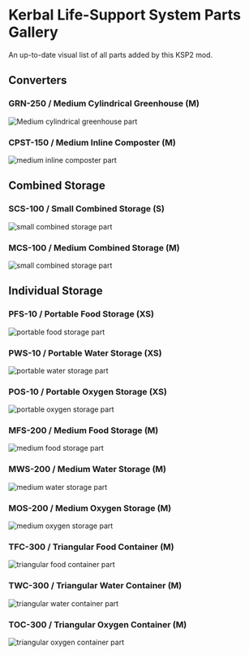 ﻿# Kerbal Life-Support System Parts Gallery

An up-to-date visual list of all parts added by this KSP2 mod.

## Converters

### GRN-250 / Medium Cylindrical Greenhouse (M)


![Medium cylindrical greenhouse part](../src/KerbalLifeSupportSystem.Unity/Assets/KLSS_greenhouse_2v_long_icon.png)

### CPST-150 / Medium Inline Composter (M)

![medium inline composter part](../src/KerbalLifeSupportSystem.Unity/Assets/KLSS_composter_2v_short_icon.png)

## Combined Storage

### SCS-100 / Small Combined Storage (S)

![small combined storage part](../src/KerbalLifeSupportSystem.Unity/Assets/KLSS_life_support_tank_1v_1x1_icon.png)

### MCS-100 / Medium Combined Storage (M)

![small combined storage part](../src/KerbalLifeSupportSystem.Unity/Assets/KLSS_life_support_tank_2v_1x1_icon.png)

## Individual Storage

### PFS-10 / Portable Food Storage (XS)

![portable food storage part](../src/KerbalLifeSupportSystem.Unity/Assets/KLSS_food_pack_0v_radial_icon.png)

### PWS-10 / Portable Water Storage (XS)

![portable water storage part](../src/KerbalLifeSupportSystem.Unity/Assets/KLSS_water_tank_0v_radial_icon.png)

### POS-10 / Portable Oxygen Storage (XS)

![portable oxygen storage part](../src/KerbalLifeSupportSystem.Unity/Assets/KLSS_oxygen_tank_0v_radial_icon.png)

### MFS-200 / Medium Food Storage (M)

![medium food storage part](../src/KerbalLifeSupportSystem.Unity/Assets/KLSS_food_tank_2v_1x2_icon.png)

### MWS-200 / Medium Water Storage (M)

![medium water storage part](../src/KerbalLifeSupportSystem.Unity/Assets/KLSS_water_tank_2v_1x2_icon.png)

### MOS-200 / Medium Oxygen Storage (M)

![medium oxygen storage part](../src/KerbalLifeSupportSystem.Unity/Assets/KLSS_oxygen_tank_2v_1x2_icon.png)

### TFC-300 / Triangular Food Container (M)

![triangular food container part](../KerbalLifeSupportSystem.Unity|g/Assets/KLSS_food_pack_2v_radial_icon.png)

### TWC-300 / Triangular Water Container (M)

![triangular water container part](../src/KerbalLifeSupportSystem.Unity/Assets/KLSS_water_tank_2v_radial_icon.png)

### TOC-300 / Triangular Oxygen Container (M)

![triangular oxygen container part](../src/KerbalLifeSupportSystem.Unity/Assets/KLSS_oxygen_tank_2v_radial_icon.png)
